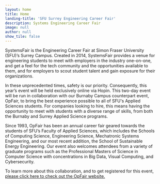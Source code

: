 ```yaml
---
layout: home
title: Home
landing-title: 'SFU Surrey Engineering Career Fair'
description: Systems Engineering Career Fair
image: null
author: null
show_tile: false
---
```

SystemsFair is the Engineering Career Fair at Simon Fraser University (SFU)’s Surrey Campus. Created in 2014, SystemsFair provides a venue for engineering students to meet with employers in the industry one-on-one, and get a feel for the tech community and the opportunities available to them, and for employers to scout student talent and gain exposure for their organizations.

In these unprecedented times, safety is our priority. Consequently, this year’s event will be held exclusively online via Hopin. This two-day event will be run in collaboration with our Burnaby Campus counterpart event, OpFair, to bring the best experience possible to all of SFU's Applied Sciences students. For companies looking to hire, this means having the opportunity to meet with students with a diverse range of skills, from both the Burnaby and Surrey Applied Science programs.

Since 1993, OpFair has been an annual career fair geared towards the students of SFU’s Faculty of Applied Sciences, which includes the Schools of Computing Science, Engineering Science, Mechatronic Systems Engineering, and our most recent addition, the School of Sustainable Energy Engineering. Our event also welcomes attendees from a variety of graduate programs such as the Professional Masters of Science in Computer Science with concentrations in Big Data, Visual Computing, and Cybersecurity.

To learn more about this collaboration, and to get registered for this event, <a href="https://www.opfair.ca/"> please click here to check out the OpFair website.</a>



<!---
SystemsFair is the Engineering Career Fair at Simon Fraser University (SFU)’s Surrey Campus. Created in 2014, SystemsFair provides a venue for engineering students to meet with employers in the industry one-on-one, and get a feel for the tech community and the opportunities available to them, and for employers to scout student talent and gain exposure for their organizations.

SFU's Surrey campus is an emerging technology hub where over 800 students are working towards their MSE or SoSy degree. Companies and organizations take advantage of the co-operative education (co-op) program to recruit top mechatronics engineers and software developers from SFU, often offering internship to connect with these talents early.
-->
